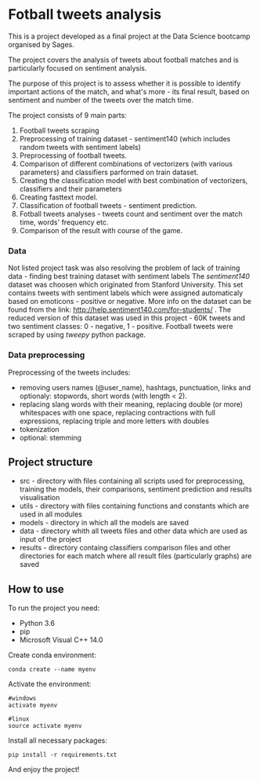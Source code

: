 # Fotball tweets analysis

This is a project developed as a final project at the Data Science bootcamp organised by Sages.

The project covers the analysis of tweets about football matches and is particularly focused on sentiment analysis. 

The purpose of this project is to assess whether it is possible to identify
important actions of the match, and what's more - its final result, 
based on sentiment and number of the tweets over the match time. 

The project consists of 9 main parts:
1. Football tweets scraping 
2. Preprocessing of training dataset - sentiment140 (which includes random tweets with sentiment labels)
3. Preprocessing of football tweets.
4. Comparison of different combinations of vectorizers (with various parameters) and classifiers parformed on train dataset.
5. Creating the classification model with best combination of vectorizers, classifiers and their parameters
6. Creating fasttext model.
7. Classification of football tweets - sentiment prediction.
8. Fotball tweets analyses - tweets count and sentiment over the match time, words' frequency etc.
9. Comparison of the result with course of the game.

### Data

Not listed project task was also resolving the problem of lack of training data - finding best training dataset with sentiment labels
The *sentiment140* dataset was choosen which originated from Stanford University. This set contains tweets with sentiment labels
which were assigned automaticaly based on emoticons - positive or negative. 
More info on the dataset can be found from the link: http://help.sentiment140.com/for-students/ . 
The reduced version of this dataset was used in this project - 60K tweets and two sentiment classes: 0 - negative, 1 - positive.
Football tweets were scraped by using *tweepy* python package. 

### Data preprocessing

Preprocessing of the tweets includes:
- removing users names (@user_name), hashtags, punctuation, links and optionaly: stopwords, short words (with length < 2). 
- replacing slang words with their meaning, replacing double (or more) whitespaces with one space, replacing contractions with full expressions, replacing triple and more letters with doubles
- tokenization
- optional: stemming

## Project structure
- src - directory with files containing all scripts used for preprocessing, training the models, their comparisons, sentiment prediction and results visualisation
- utils - directory with files containing functions and constants which are used in all modules
- models - directory in which all the models are saved
- data - directory whith all tweets files and other data which are used as input of the project
- results - directory containg classifiers comparison files and other directories for each match where all result files (particularly graphs) are saved


## How to use

To run the project you need:
- Python 3.6
- pip
- Microsoft Visual C++ 14.0

Create conda environment:
```
conda create --name myenv
```
Activate the environment:
```
#windows
activate myenv

#linux
source activate myenv
```
Install all necessary packages:
```
pip install -r requirements.txt 
```
And enjoy the project!
